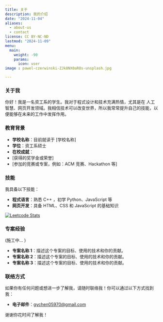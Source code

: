 ```yaml
---
title: 关于
description: 我的介绍
date: "2024-11-04"
aliases:
  - about-us
  - contact
license: CC BY-NC-ND
lastmod: "2024-11-09"
menu:
  main:
    weight: -90
    params:
      icon: user
image : pawel-czerwinski-ZJk8NX0aR8s-unsplash.jpg

---
```


### 关于我

你好！我是一名资工系的学生。我对于程式设计和技术充满热情，尤其是在 人工智慧、网页开发领域。我相信技术可以改变世界，所以我常常提升自己的技能，以便能够在未来的工作中发挥作用。

### 教育背景

- **学校名称**：目前就读于 [学校名称]
- **学位**：资工系硕士
- **在校成就**：
- [获得的奖学金或荣誉]
- [参加的竞赛或专案，例如：ACM 竞赛、Hackathon 等]

### 技能

我具备以下技能：

- **程式语言**：熟悉 C++ ，初学 Python、JavaScript 等
- **网页开发**：具备 HTML、CSS 和 JavaScript 的基础知识

[![Leetcode Stats](https://leetcard.jacoblin.cool/david0970?ext=contest)](https://leetcode.com/david0970)

### 专案经验

(施工中... )

- **专案名称 1**：描述这个专案的目标、使用的技术和你的贡献。
- **专案名称 2**：描述这个专案的目标、使用的技术和你的贡献。
- **专案名称 3**：描述这个专案的目标、使用的技术和你的贡献。

### 联络方式

如果你有任何问题或想进一步了解我，请随时联络我！你可以通过以下方式找到我：

- **电子邮件**：gychen05970@gmail.com

谢谢你花时间了解我！
